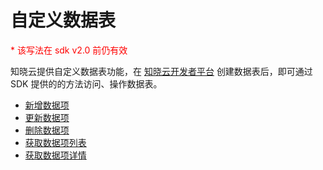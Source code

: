 # 自定义数据表

<p style='color:red'>* 该写法在 sdk v2.0 前仍有效</p>

知晓云提供自定义数据表功能，在 [知晓云开发者平台](https://cloud.minapp.com/hydrogen/flex/schema/) 创建数据表后，即可通过 SDK 提供的的方法访问、操作数据表。

- [新增数据项](./create-record.md)
- [更新数据项](./update-record.md)
- [删除数据项](./delete-record.md)
- [获取数据项列表](./get-record-list.md)
- [获取数据项详情](./get-record-detail.md)
